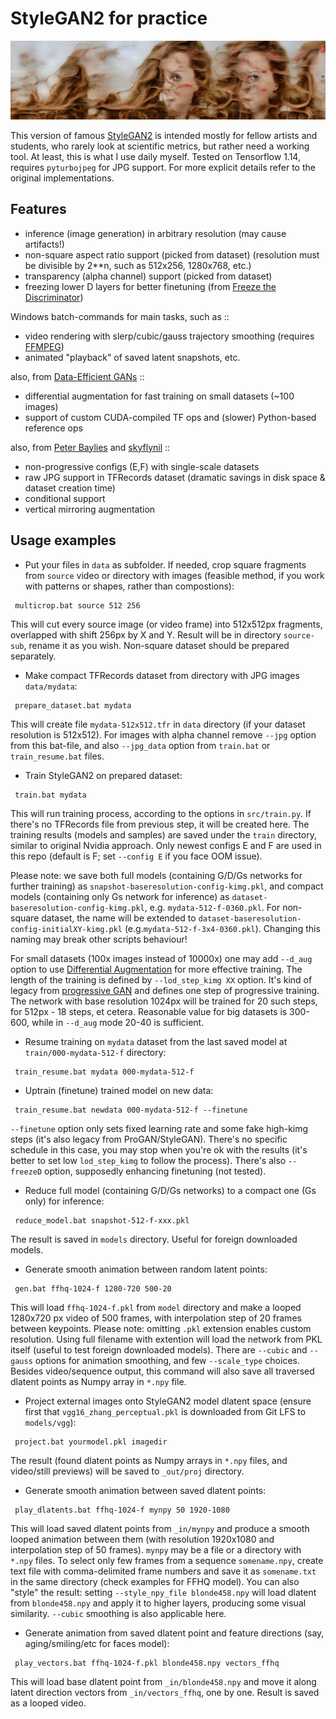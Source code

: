 # StyleGAN2 for practice

<p align='center'><img src='_out/mix_urart6-1024-f-4096-1024.jpg' /></p>

This version of famous [StyleGAN2] is intended mostly for fellow artists and students, who rarely look at scientific metrics, but rather need a working tool. At least, this is what I use daily myself. 
Tested on Tensorflow 1.14, requires `pyturbojpeg` for JPG support. For more explicit details refer to the original implementations. 

## Features
* inference (image generation) in arbitrary resolution (may cause artifacts!)
* non-square aspect ratio support (picked from dataset)
  (resolution must be divisible by 2**n, such as 512x256, 1280x768, etc.)
* transparency (alpha channel) support (picked from dataset)
* freezing lower D layers for better finetuning (from [Freeze the Discriminator])

Windows batch-commands for main tasks, such as ::
* video rendering with slerp/cubic/gauss trajectory smoothing (requires [FFMPEG])
* animated "playback" of saved latent snapshots, etc.

also, from [Data-Efficient GANs] ::
* differential augmentation for fast training on small datasets (~100 images)
* support of custom CUDA-compiled TF ops and (slower) Python-based reference ops

also, from [Peter Baylies] and [skyflynil] ::
* non-progressive configs (E,F) with single-scale datasets
* raw JPG support in TFRecords dataset (dramatic savings in disk space & dataset creation time)
* conditional support 
* vertical mirroring augmentation

## Usage examples

* Put your files in `data` as subfolder. If needed, crop square fragments from `source` video or directory with images (feasible method, if you work with patterns or shapes, rather than compostions):
```
 multicrop.bat source 512 256 
```
This will cut every source image (or video frame) into 512x512px fragments, overlapped with shift 256px by X and Y. Result will be in directory `source-sub`, rename it as you wish. Non-square dataset should be prepared separately.

* Make compact TFRecords dataset from directory with JPG images `data/mydata`:
```
 prepare_dataset.bat mydata 
```
This will create file `mydata-512x512.tfr` in `data` directory (if your dataset resolution is 512x512). For images with alpha channel remove `--jpg` option from this bat-file, and also `--jpg_data` option from `train.bat` or `train_resume.bat` files. 

* Train StyleGAN2 on prepared dataset:
```
 train.bat mydata 
```
This will run training process, according to the options in `src/train.py`. If there's no TFRecords file from previous step, it will be created here. The training results (models and samples) are saved under the `train` directory, similar to original Nvidia approach. Only newest configs E and F are used in this repo (default is F; set `--config E` if you face OOM issue). 

Please note: we save both full models (containing G/D/Gs networks for further training) as `snapshot-baseresolution-config-kimg.pkl`, and compact models (containing only Gs network for inference) as  `dataset-baseresolution-config-kimg.pkl`, e.g. `mydata-512-f-0360.pkl`. For non-square dataset, the name will be extended to `dataset-baseresolution-config-initialXY-kimg.pkl` (e.g.`mydata-512-f-3x4-0360.pkl`). Changing this naming may break other scripts behaviour! 

For small datasets (100x images instead of 10000x) one may add `--d_aug` option to use [Differential Augmentation] for more effective training. 
The length of the training is defined by `--lod_step_kimg XX` option. It's kind of legacy from [progressive GAN] and defines one step of progressive training. The network with base resolution 1024px will be trained for 20 such steps, for 512px - 18 steps, et cetera. Reasonable value for big datasets is 300-600, while in `--d_aug` mode 20-40 is sufficient.

* Resume training on `mydata` dataset from the last saved model at `train/000-mydata-512-f` directory:
```
 train_resume.bat mydata 000-mydata-512-f
```

* Uptrain (finetune) trained model on new data:
```
 train_resume.bat newdata 000-mydata-512-f --finetune 
```
`--finetune` option only sets fixed learning rate and some fake high-kimg steps (it's also legacy from ProGAN/StyleGAN). There's no specific schedule in this case, you may stop when you're ok with the results (it's better to set low `lod_step_kimg` to follow the process). There's also `--freezeD` option, supposedly enhancing finetuning (not tested).

* Reduce full model (containing G/D/Gs networks) to a compact one (Gs only) for inference:
```
 reduce_model.bat snapshot-512-f-xxx.pkl 
```
The result is saved in `models` directory. Useful for foreign downloaded models.

* Generate smooth animation between random latent points:
```
 gen.bat ffhq-1024-f 1280-720 500-20 
```
This will load `ffhq-1024-f.pkl` from `model` directory and make a looped 1280x720 px video of 500 frames, with interpolation step of 20 frames between keypoints. Please note: omitting `.pkl` extension enables custom resolution. Using full filename with extention will load the network from PKL itself (useful to test foreign downloaded models). There are `--cubic` and `--gauss` options for animation smoothing, and few `--scale_type` choices. Besides video/sequence output, this command will also save all traversed dlatent points as Numpy array in `*.npy` file.

* Project external images onto StyleGAN2 model dlatent space (ensure first that `vgg16_zhang_perceptual.pkl` is downloaded from Git LFS to `models/vgg`):
```
 project.bat yourmodel.pkl imagedir 
```
The result (found dlatent points as Numpy arrays in `*.npy` files, and video/still previews) will be saved to `_out/proj` directory. 

* Generate smooth animation between saved dlatent points:
```
 play_dlatents.bat ffhq-1024-f mynpy 50 1920-1080 
```
This will load saved dlatent points from `_in/mynpy` and produce a smooth looped animation between them (with resolution 1920x1080 and interpolation step of 50 frames). `mynpy` may be a file or a directory with `*.npy` files. To select only few frames from a sequence `somename.npy`, create text file with comma-delimited frame numbers and save it as `somename.txt` in the same directory (check examples for FFHQ model). You can also "style" the result: setting `--style_npy_file blonde458.npy` will load dlatent from `blonde458.npy` and apply it to higher layers, producing some visual similarity. `--cubic` smoothing is also applicable here. 

* Generate animation from saved dlatent point and feature directions (say, aging/smiling/etc for faces model):
```
 play_vectors.bat ffhq-1024-f.pkl blonde458.npy vectors_ffhq 
```
This will load base dlatent point from `_in/blonde458.npy` and move it along latent direction vectors from `_in/vectors_ffhq`, one by one. Result is saved as a looped video. 

[StyleGAN2]: <https://github.com/NVlabs/stylegan2>
[Peter Baylies]: <https://github.com/pbaylies/stylegan2>
[skyflynil]: <https://github.com/skyflynil/stylegan2>
[Data-Efficient GANs]: <https://github.com/mit-han-lab/data-efficient-gans>
[Differential Augmentation]: <https://github.com/mit-han-lab/data-efficient-gans>
[Freeze the Discriminator]: <https://arxiv.org/abs/2002.10964>
[FFMPEG]: <https://ffmpeg.org/download.html>
[progressive GAN]: <https://github.com/tkarras/progressive_growing_of_gans>
